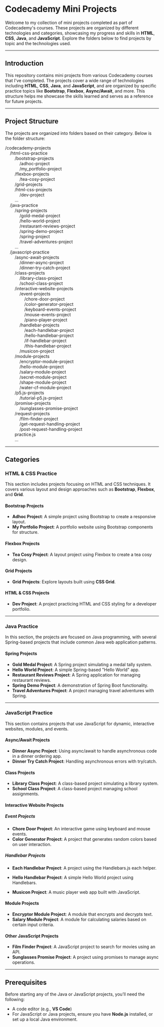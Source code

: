 # Codecademy Mini Projects

Welcome to my collection of mini projects completed as part of Codecademy's courses. These projects are organized by different technologies and categories, showcasing my progress and skills in **HTML**, **CSS**, **Java**, and **JavaScript**. Explore the folders below to find projects by topic and the technologies used.

---

## Introduction

This repository contains mini projects from various Codecademy courses that I've completed. The projects cover a wide range of technologies including **HTML**, **CSS**, **Java**, and **JavaScript**, and are organized by specific practice topics like **Bootstrap**, **Flexbox**, **Async/Await**, and more. This structure helps me showcase the skills learned and serves as a reference for future projects.

---

## Project Structure

The projects are organized into folders based on their category. Below is the folder structure:

/codecademy-projects <br>
&nbsp;&nbsp;&nbsp;&nbsp;/html-css-practice <br>
&nbsp;&nbsp;&nbsp;&nbsp;&nbsp;&nbsp;&nbsp;&nbsp;/bootstrap-projects <br>
&nbsp;&nbsp;&nbsp;&nbsp;&nbsp;&nbsp;&nbsp;&nbsp;&nbsp;&nbsp;&nbsp;&nbsp;/adhoc-project <br>
&nbsp;&nbsp;&nbsp;&nbsp;&nbsp;&nbsp;&nbsp;&nbsp;&nbsp;&nbsp;&nbsp;&nbsp;/my_portfolio-project <br>
&nbsp;&nbsp;&nbsp;&nbsp;&nbsp;&nbsp;&nbsp;&nbsp;/flexbox-projects <br>
&nbsp;&nbsp;&nbsp;&nbsp;&nbsp;&nbsp;&nbsp;&nbsp;&nbsp;&nbsp;&nbsp;&nbsp;/tea-cosy-project <br>
&nbsp;&nbsp;&nbsp;&nbsp;&nbsp;&nbsp;&nbsp;&nbsp;/grid-projects <br>
&nbsp;&nbsp;&nbsp;&nbsp;&nbsp;&nbsp;&nbsp;&nbsp;/html-css-projects <br>
&nbsp;&nbsp;&nbsp;&nbsp;&nbsp;&nbsp;&nbsp;&nbsp;&nbsp;&nbsp;&nbsp;&nbsp;/dev-project <br>
&nbsp;&nbsp;&nbsp;&nbsp;&nbsp;&nbsp;&nbsp;&nbsp;... <br>
&nbsp;&nbsp;&nbsp;&nbsp;/java-practice <br>
&nbsp;&nbsp;&nbsp;&nbsp;&nbsp;&nbsp;&nbsp;&nbsp;/spring-projects <br>
&nbsp;&nbsp;&nbsp;&nbsp;&nbsp;&nbsp;&nbsp;&nbsp;&nbsp;&nbsp;&nbsp;&nbsp;/gold-medal-project <br>
&nbsp;&nbsp;&nbsp;&nbsp;&nbsp;&nbsp;&nbsp;&nbsp;&nbsp;&nbsp;&nbsp;&nbsp;/hello-world-project <br>
&nbsp;&nbsp;&nbsp;&nbsp;&nbsp;&nbsp;&nbsp;&nbsp;&nbsp;&nbsp;&nbsp;&nbsp;/restaurant-reviews-project <br>
&nbsp;&nbsp;&nbsp;&nbsp;&nbsp;&nbsp;&nbsp;&nbsp;&nbsp;&nbsp;&nbsp;&nbsp;/spring-demo-project <br>
&nbsp;&nbsp;&nbsp;&nbsp;&nbsp;&nbsp;&nbsp;&nbsp;&nbsp;&nbsp;&nbsp;&nbsp;/spring-project <br>
&nbsp;&nbsp;&nbsp;&nbsp;&nbsp;&nbsp;&nbsp;&nbsp;&nbsp;&nbsp;&nbsp;&nbsp;/travel-adventures-project <br>
&nbsp;&nbsp;&nbsp;&nbsp;&nbsp;&nbsp;&nbsp;&nbsp;... <br>
&nbsp;&nbsp;&nbsp;&nbsp;/javascript-practice <br>
&nbsp;&nbsp;&nbsp;&nbsp;&nbsp;&nbsp;&nbsp;&nbsp;/async-await-projects <br>
&nbsp;&nbsp;&nbsp;&nbsp;&nbsp;&nbsp;&nbsp;&nbsp;&nbsp;&nbsp;&nbsp;&nbsp;/dinner-async-project <br>
&nbsp;&nbsp;&nbsp;&nbsp;&nbsp;&nbsp;&nbsp;&nbsp;&nbsp;&nbsp;&nbsp;&nbsp;/dinner-try-catch-project <br>
&nbsp;&nbsp;&nbsp;&nbsp;&nbsp;&nbsp;&nbsp;&nbsp;/class-projects <br>
&nbsp;&nbsp;&nbsp;&nbsp;&nbsp;&nbsp;&nbsp;&nbsp;&nbsp;&nbsp;&nbsp;&nbsp;/library-class-project <br>
&nbsp;&nbsp;&nbsp;&nbsp;&nbsp;&nbsp;&nbsp;&nbsp;&nbsp;&nbsp;&nbsp;&nbsp;/school-class-project <br>
&nbsp;&nbsp;&nbsp;&nbsp;&nbsp;&nbsp;&nbsp;&nbsp;/interactive-website-projects <br>
&nbsp;&nbsp;&nbsp;&nbsp;&nbsp;&nbsp;&nbsp;&nbsp;&nbsp;&nbsp;&nbsp;&nbsp;/event-projects <br>
&nbsp;&nbsp;&nbsp;&nbsp;&nbsp;&nbsp;&nbsp;&nbsp;&nbsp;&nbsp;&nbsp;&nbsp;&nbsp;&nbsp;&nbsp;&nbsp;/chore-door-project <br>
&nbsp;&nbsp;&nbsp;&nbsp;&nbsp;&nbsp;&nbsp;&nbsp;&nbsp;&nbsp;&nbsp;&nbsp;&nbsp;&nbsp;&nbsp;&nbsp;/color-generator-project <br>
&nbsp;&nbsp;&nbsp;&nbsp;&nbsp;&nbsp;&nbsp;&nbsp;&nbsp;&nbsp;&nbsp;&nbsp;&nbsp;&nbsp;&nbsp;&nbsp;/keyboard-events-project <br>
&nbsp;&nbsp;&nbsp;&nbsp;&nbsp;&nbsp;&nbsp;&nbsp;&nbsp;&nbsp;&nbsp;&nbsp;&nbsp;&nbsp;&nbsp;&nbsp;/mouse-events-project <br>
&nbsp;&nbsp;&nbsp;&nbsp;&nbsp;&nbsp;&nbsp;&nbsp;&nbsp;&nbsp;&nbsp;&nbsp;&nbsp;&nbsp;&nbsp;&nbsp;/piano-player-project <br>
&nbsp;&nbsp;&nbsp;&nbsp;&nbsp;&nbsp;&nbsp;&nbsp;&nbsp;&nbsp;&nbsp;&nbsp;/handlebar-projects <br>
&nbsp;&nbsp;&nbsp;&nbsp;&nbsp;&nbsp;&nbsp;&nbsp;&nbsp;&nbsp;&nbsp;&nbsp;&nbsp;&nbsp;&nbsp;&nbsp;/each-handlebar-project <br>
&nbsp;&nbsp;&nbsp;&nbsp;&nbsp;&nbsp;&nbsp;&nbsp;&nbsp;&nbsp;&nbsp;&nbsp;&nbsp;&nbsp;&nbsp;&nbsp;/hello-handlebar-project <br>
&nbsp;&nbsp;&nbsp;&nbsp;&nbsp;&nbsp;&nbsp;&nbsp;&nbsp;&nbsp;&nbsp;&nbsp;&nbsp;&nbsp;&nbsp;&nbsp;/if-handlebar-project <br>
&nbsp;&nbsp;&nbsp;&nbsp;&nbsp;&nbsp;&nbsp;&nbsp;&nbsp;&nbsp;&nbsp;&nbsp;&nbsp;&nbsp;&nbsp;&nbsp;/this-handlebar-project <br>
&nbsp;&nbsp;&nbsp;&nbsp;&nbsp;&nbsp;&nbsp;&nbsp;&nbsp;&nbsp;&nbsp;&nbsp;/musicon-project <br>
&nbsp;&nbsp;&nbsp;&nbsp;&nbsp;&nbsp;&nbsp;&nbsp;/module-projects <br>
&nbsp;&nbsp;&nbsp;&nbsp;&nbsp;&nbsp;&nbsp;&nbsp;&nbsp;&nbsp;&nbsp;&nbsp;/encryptor-module-project <br>
&nbsp;&nbsp;&nbsp;&nbsp;&nbsp;&nbsp;&nbsp;&nbsp;&nbsp;&nbsp;&nbsp;&nbsp;/hello-module-project <br>
&nbsp;&nbsp;&nbsp;&nbsp;&nbsp;&nbsp;&nbsp;&nbsp;&nbsp;&nbsp;&nbsp;&nbsp;/salary-module-project <br>
&nbsp;&nbsp;&nbsp;&nbsp;&nbsp;&nbsp;&nbsp;&nbsp;&nbsp;&nbsp;&nbsp;&nbsp;/secret-module-project <br>
&nbsp;&nbsp;&nbsp;&nbsp;&nbsp;&nbsp;&nbsp;&nbsp;&nbsp;&nbsp;&nbsp;&nbsp;/shape-module-project <br>
&nbsp;&nbsp;&nbsp;&nbsp;&nbsp;&nbsp;&nbsp;&nbsp;&nbsp;&nbsp;&nbsp;&nbsp;/water-cf-module-project <br>
&nbsp;&nbsp;&nbsp;&nbsp;&nbsp;&nbsp;&nbsp;&nbsp;/p5.js-projects <br>
&nbsp;&nbsp;&nbsp;&nbsp;&nbsp;&nbsp;&nbsp;&nbsp;&nbsp;&nbsp;&nbsp;&nbsp;/tutorial-p5.js-project <br>
&nbsp;&nbsp;&nbsp;&nbsp;&nbsp;&nbsp;&nbsp;&nbsp;/promise-projects <br>
&nbsp;&nbsp;&nbsp;&nbsp;&nbsp;&nbsp;&nbsp;&nbsp;&nbsp;&nbsp;&nbsp;&nbsp;/sunglasses-promise-project <br>
&nbsp;&nbsp;&nbsp;&nbsp;&nbsp;&nbsp;&nbsp;&nbsp;/request-projects <br>
&nbsp;&nbsp;&nbsp;&nbsp;&nbsp;&nbsp;&nbsp;&nbsp;&nbsp;&nbsp;&nbsp;&nbsp;/film-finder-project <br>
&nbsp;&nbsp;&nbsp;&nbsp;&nbsp;&nbsp;&nbsp;&nbsp;&nbsp;&nbsp;&nbsp;&nbsp;/get-request-handling-project <br>
&nbsp;&nbsp;&nbsp;&nbsp;&nbsp;&nbsp;&nbsp;&nbsp;&nbsp;&nbsp;&nbsp;&nbsp;/post-request-handling-project <br>
&nbsp;&nbsp;&nbsp;&nbsp;&nbsp;&nbsp;&nbsp;&nbsp;practice.js <br>
&nbsp;&nbsp;&nbsp;&nbsp;&nbsp;&nbsp;&nbsp;&nbsp;... <br>
        
---

## Categories

### HTML & CSS Practice
This section includes projects focusing on HTML and CSS techniques. It covers various layout and design approaches such as **Bootstrap**, **Flexbox**, and **Grid**.

#### Bootstrap Projects
- **Adhoc Project**: A simple project using Bootstrap to create a responsive layout.
- **My Portfolio Project**: A portfolio website using Bootstrap components for structure.

#### Flexbox Projects
- **Tea Cosy Project**: A layout project using Flexbox to create a tea cosy design.

#### Grid Projects
- **Grid Projects**: Explore layouts built using **CSS Grid**.

#### HTML & CSS Projects
- **Dev Project**: A project practicing HTML and CSS styling for a developer portfolio.

---

### Java Practice
In this section, the projects are focused on Java programming, with several Spring-based projects that include common Java web application patterns.

#### Spring Projects
- **Gold Medal Project**: A Spring project simulating a medal tally system.
- **Hello World Project**: A simple Spring-based "Hello World" app.
- **Restaurant Reviews Project**: A Spring application for managing restaurant reviews.
- **Spring Demo Project**: A demonstration of Spring Boot functionality.
- **Travel Adventures Project**: A project managing travel adventures with Spring.

---

### JavaScript Practice
This section contains projects that use JavaScript for dynamic, interactive websites, modules, and events.

#### Async/Await Projects
- **Dinner Async Project**: Using async/await to handle asynchronous code in a dinner ordering app.
- **Dinner Try Catch Project**: Handling asynchronous errors with try/catch.

#### Class Projects
- **Library Class Project**: A class-based project simulating a library system.
- **School Class Project**: A class-based project managing school assignments.

#### Interactive Website Projects

##### Event Projects
- **Chore Door Project**: An interactive game using keyboard and mouse events.
- **Color Generator Project**: A project that generates random colors based on user interaction.

##### Handlebar Projects
- **Each Handlebar Project**: A project using the Handlebars.js each helper.
- **Hello Handlebar Project**: A simple Hello World project using Handlebars.

- **Musicon Project**: A music player web app built with JavaScript.

#### Module Projects
- **Encryptor Module Project**: A module that encrypts and decrypts text.
- **Salary Module Project**: A module for calculating salaries based on certain input criteria.

#### Other JavaScript Projects
- **Film Finder Project**: A JavaScript project to search for movies using an API.
- **Sunglasses Promise Project**: A project using promises to manage async operations.

---

## Prerequisites

Before starting any of the Java or JavaScript projects, you’ll need the following:

- A code editor (e.g., **VS Code**)
- For JavaScript or Java projects, ensure you have **Node.js** installed, or set up a local Java environment.
